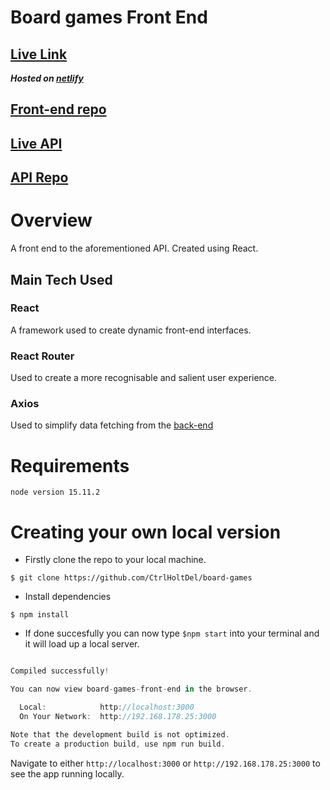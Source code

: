 # Board games Front End

## [Live Link](https://compassionate-edison-7c69a7.netlify.app/)

**_Hosted on [netlify](https://www.netlify.com//)_**

## [Front-end repo](https://github.com/CtrlHoltDel/board-games-back-end)

## [Live API](https://chd-board-games.herokuapp.com/api)

## [API Repo](https://github.com/CtrlHoltDel/board-games-back-end)

# Overview

A front end to the aforementioned API. Created using React.

## Main Tech Used

### React

A framework used to create dynamic front-end interfaces.

### React Router

Used to create a more recognisable and salient user experience.

### Axios

Used to simplify data fetching from the [back-end](https://github.com/CtrlHoltDel/board-games-back-end)

# Requirements

`node version 15.11.2`

# Creating your own local version

- Firstly clone the repo to your local machine.

`$ git clone https://github.com/CtrlHoltDel/board-games`

- Install dependencies

`$ npm install`

- If done succesfully you can now type `$npm start` into your terminal and it will load up a local server.

```Javascript

Compiled successfully!

You can now view board-games-front-end in the browser.

  Local:            http://localhost:3000
  On Your Network:  http://192.168.178.25:3000

Note that the development build is not optimized.
To create a production build, use npm run build.

```

Navigate to either `http://localhost:3000` or `http://192.168.178.25:3000` to see the app running locally.
